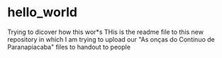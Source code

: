# hello_world
Trying to dicover how this wor*s
THis is the readme file to this new repository
in which I am trying to upload our "As onças do Continuo de Paranapiacaba" files
to handout to people
